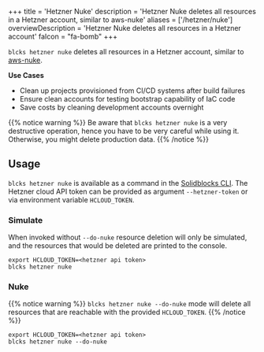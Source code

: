+++
title = 'Hetzner Nuke'
description = 'Hetzner Nuke deletes all resources in a Hetzner account, similar to aws-nuke'
aliases = ['/hetzner/nuke']
overviewDescription = 'Hetzner Nuke deletes all resources in a Hetzner account'
faIcon = "fa-bomb"
+++

`blcks hetzner nuke` deletes all resources in a Hetzner account, similar to [aws-nuke](https://github.com/rebuy-de/aws-nuke).

**Use Cases**

* Clean up projects provisioned from CI/CD systems after build failures
* Ensure clean accounts for testing bootstrap capability of IaC code
* Save costs by cleaning development accounts overnight

{{% notice warning %}}
Be aware that `blcks hetzner nuke` is a very destructive operation, hence you have to be very careful while using it. Otherwise, you might delete production data.
{{% /notice %}}

## Usage

`blcks hetzner nuke` is available as a command in the [Solidblocks CLI](/cli). The Hetzner cloud API token can be provided as argument `--hetzner-token` or via environment variable `HCLOUD_TOKEN`.

### Simulate

When invoked without `--do-nuke` resource deletion will only be simulated, and the resources that would be deleted are printed to the console.

```shell
export HCLOUD_TOKEN=<hetzner api token>
blcks hetzner nuke
```

### Nuke

{{% notice warning %}}
`blcks hetzner nuke --do-nuke` mode will delete all resources that are reachable with the provided `HCLOUD_TOKEN`.
{{% /notice %}}

```shell
export HCLOUD_TOKEN=<hetzner api token>
blcks hetzner nuke --do-nuke
```